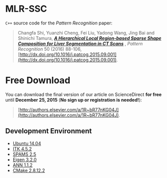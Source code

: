 # MLR-SSC

`C++` source code for the *Pattern Recognition* paper:

>Changfa Shi, Yuanzhi Cheng, Fei Liu, Yadong Wang, Jing Bai and Shinichi Tamura, 
[***A Hierarchical Local Region-based Sparse Shape Composition for Liver Segmentation in CT Scans***](http://www.sciencedirect.com/science/article/pii/S0031320315003155)
, *Pattern Recognition* 50 (2016) 88-106,  [http://dx.doi.org/10.1016/j.patcog.2015.09.001](http://dx.doi.org/10.1016/j.patcog.2015.09.001).


# Free Download

You can download the final version of our article on ScienceDirect **for free** until **December 25, 2015** (**No sign up or registration is needed!**):

>[http://authors.elsevier.com/a/1R~bR77nKG04J](http://authors.elsevier.com/a/1R~bR77nKG04J).


## Development Environment
* [Ubuntu 14.04](http://releases.ubuntu.com/14.04/)
* [ITK 4.5.2](http://www.itk.org/ITK/resources/legacy_releases.html) 
* [SPAMS 2.5](http://spams-devel.gforge.inria.fr/downloads.html)
* [Eigen 3.2.0](http://eigen.tuxfamily.org/index.php?title=3.0)
* [ANN 1.1.2](http://www.cs.umd.edu/~mount/ANN/)
* [CMake 2.8.12.2](https://cmake.org)